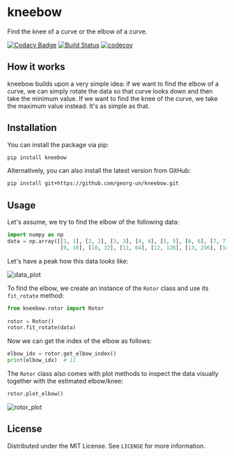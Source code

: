 # kneebow

Find the knee of a curve or the elbow of a curve.

[![Codacy Badge](https://api.codacy.com/project/badge/Grade/3baba89ac29b4a96bd990148deb36236)](https://www.codacy.com/app/georg-un/kneebow?utm_source=github.com&amp;utm_medium=referral&amp;utm_content=georg-un/kneebow&amp;utm_campaign=Badge_Grade)
[![Build Status](https://travis-ci.org/georg-un/kneebow.svg?branch=master)](https://travis-ci.org/georg-un/kneebow)
[![codecov](https://codecov.io/gh/georg-un/kneebow/branch/master/graph/badge.svg)](https://codecov.io/gh/georg-un/kneebow)

## How it works

kneebow builds upon a very simple idea: if we want to find the elbow of a curve, we can simply rotate the data so that curve looks down and then take the minimum value. If we want to find the knee of the curve, we take the maximum value instead. It's as simple as that.

## Installation

You can install the package via pip:

```sh
pip install kneebow
```

Alternatively, you can also install the latest version from GitHub:

```sh
pip install git+https://github.com/georg-un/kneebow.git
```

## Usage

Let's assume, we try to find the elbow of the following data:

```python
import numpy as np
data = np.array([[1, 1], [2, 2], [3, 3], [4, 4], [5, 5], [6, 6], [7, 7], [8, 8],  # linear until (8,8)
                 [9, 16], [10, 32], [11, 64], [12, 128], [13, 256], [14, 512]])   # exponential afterwards
```
Let's have a peak how this data looks like:

![data_plot](https://raw.githubusercontent.com/georg-un/kneebow/master/assets/data_plot.png)

To find the elbow, we create an instance of the `Rotor` class and use its `fit_rotate` method:

```python
from kneebow.rotor import Rotor
 
rotor = Rotor()
rotor.fit_rotate(data)
```
Now we can get the index of the elbow as follows:
```python
elbow_idx = rotor.get_elbow_index()
print(elbow_idx)  # 11
```
The `Rotor` class also comes with plot methods to inspect the data visually together with the estimated elbow/knee:
```python
rotor.plot_elbow()
```
![rotor_plot](https://raw.githubusercontent.com/georg-un/kneebow/master/assets/rotor_plot.png)

<!-- LICENSE -->
## License

Distributed under the MIT License. See `LICENSE` for more information.